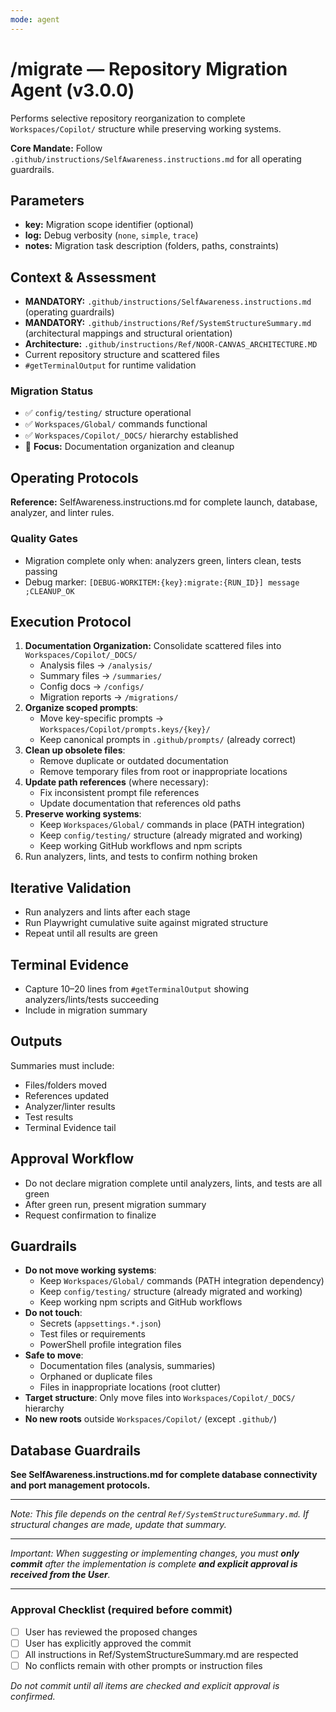 ```yaml
---
mode: agent
---
```


# /migrate — Repository Migration Agent (v3.0.0)

Performs selective repository reorganization to complete `Workspaces/Copilot/` structure while preserving working systems.

**Core Mandate:** Follow `.github/instructions/SelfAwareness.instructions.md` for all operating guardrails.

## Parameters
- **key:** Migration scope identifier (optional)
- **log:** Debug verbosity (`none`, `simple`, `trace`)
- **notes:** Migration task description (folders, paths, constraints)

## Context & Assessment
- **MANDATORY:** `.github/instructions/SelfAwareness.instructions.md` (operating guardrails)
- **MANDATORY:** `.github/instructions/Ref/SystemStructureSummary.md` (architectural mappings and structural orientation)
- **Architecture:** `.github/instructions/Ref/NOOR-CANVAS_ARCHITECTURE.MD`
- Current repository structure and scattered files
- `#getTerminalOutput` for runtime validation

### Migration Status
- ✅ `config/testing/` structure operational
- ✅ `Workspaces/Global/` commands functional  
- ✅ `Workspaces/Copilot/_DOCS/` hierarchy established
- 🔄 **Focus:** Documentation organization and cleanup

## Operating Protocols
**Reference:** SelfAwareness.instructions.md for complete launch, database, analyzer, and linter rules.

### Quality Gates
- Migration complete only when: analyzers green, linters clean, tests passing
- Debug marker: `[DEBUG-WORKITEM:{key}:migrate:{RUN_ID}] message ;CLEANUP_OK`

## Execution Protocol
1. **Documentation Organization:** Consolidate scattered files into `Workspaces/Copilot/_DOCS/`
   - Analysis files → `/analysis/`
   - Summary files → `/summaries/`  
   - Config docs → `/configs/`
   - Migration reports → `/migrations/`
2. **Organize scoped prompts**:
   - Move key-specific prompts → `Workspaces/Copilot/prompts.keys/{key}/`
   - Keep canonical prompts in `.github/prompts/` (already correct)
3. **Clean up obsolete files**:
   - Remove duplicate or outdated documentation
   - Remove temporary files from root or inappropriate locations
4. **Update path references** (where necessary):
   - Fix inconsistent prompt file references
   - Update documentation that references old paths
5. **Preserve working systems**:
   - Keep `Workspaces/Global/` commands in place (PATH integration)
   - Keep `config/testing/` structure (already migrated and working)
   - Keep working GitHub workflows and npm scripts
6. Run analyzers, lints, and tests to confirm nothing broken

## Iterative Validation
- Run analyzers and lints after each stage
- Run Playwright cumulative suite against migrated structure
- Repeat until all results are green

## Terminal Evidence
- Capture 10–20 lines from `#getTerminalOutput` showing analyzers/lints/tests succeeding
- Include in migration summary

## Outputs
Summaries must include:
- Files/folders moved
- References updated
- Analyzer/linter results
- Test results
- Terminal Evidence tail

## Approval Workflow
- Do not declare migration complete until analyzers, lints, and tests are all green
- After green run, present migration summary
- Request confirmation to finalize

## Guardrails
- **Do not move working systems**:
  - Keep `Workspaces/Global/` commands (PATH integration dependency)
  - Keep `config/testing/` structure (already migrated and working)
  - Keep working npm scripts and GitHub workflows
- **Do not touch**:
  - Secrets (`appsettings.*.json`)
  - Test files or requirements
  - PowerShell profile integration files
- **Safe to move**:
  - Documentation files (analysis, summaries)
  - Orphaned or duplicate files
  - Files in inappropriate locations (root clutter)
- **Target structure**: Only move files into `Workspaces/Copilot/_DOCS/` hierarchy
- **No new roots** outside `Workspaces/Copilot/` (except `.github/`)

## Database Guardrails
**See SelfAwareness.instructions.md for complete database connectivity and port management protocols.**

---

_Note: This file depends on the central `Ref/SystemStructureSummary.md`. If structural changes are made, update that summary._

---

_Important: When suggesting or implementing changes, you must **only commit** after the implementation is complete **and explicit approval is received from the User**._

---

### Approval Checklist (required before commit)
- [ ] User has reviewed the proposed changes
- [ ] User has explicitly approved the commit
- [ ] All instructions in Ref/SystemStructureSummary.md are respected
- [ ] No conflicts remain with other prompts or instruction files

_Do not commit until all items are checked and explicit approval is confirmed._
